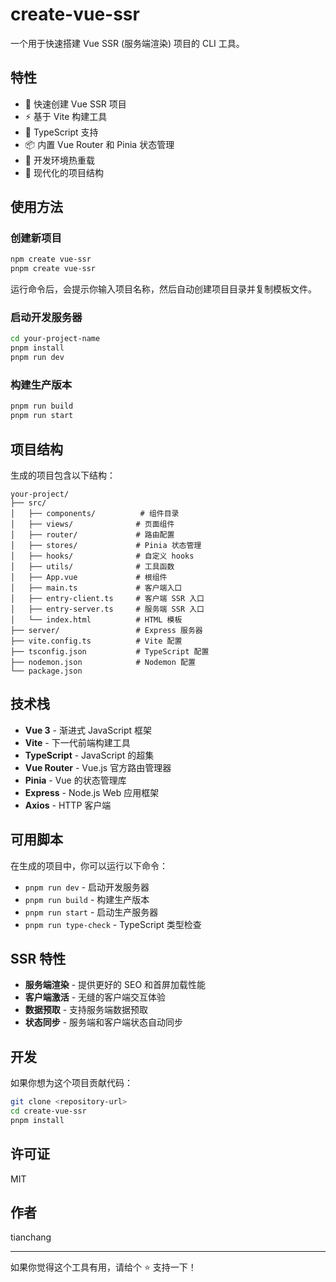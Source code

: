 # create-vue-ssr

一个用于快速搭建 Vue SSR (服务端渲染) 项目的 CLI 工具。

## 特性

- 🚀 快速创建 Vue SSR 项目
- ⚡ 基于 Vite 构建工具
- 🎯 TypeScript 支持
- 📦 内置 Vue Router 和 Pinia 状态管理
- 🔧 开发环境热重载
- 📱 现代化的项目结构

## 使用方法

### 创建新项目

```bash
npm create vue-ssr
pnpm create vue-ssr
```

运行命令后，会提示你输入项目名称，然后自动创建项目目录并复制模板文件。

### 启动开发服务器

```bash
cd your-project-name
pnpm install
pnpm run dev
```

### 构建生产版本

```bash
pnpm run build
pnpm run start
```

## 项目结构

生成的项目包含以下结构：

```
your-project/
├── src/
│   ├── components/          # 组件目录
│   ├── views/              # 页面组件
│   ├── router/             # 路由配置
│   ├── stores/             # Pinia 状态管理
│   ├── hooks/              # 自定义 hooks
│   ├── utils/              # 工具函数
│   ├── App.vue             # 根组件
│   ├── main.ts             # 客户端入口
│   ├── entry-client.ts     # 客户端 SSR 入口
│   ├── entry-server.ts     # 服务端 SSR 入口
│   └── index.html          # HTML 模板
├── server/                 # Express 服务器
├── vite.config.ts          # Vite 配置
├── tsconfig.json           # TypeScript 配置
├── nodemon.json            # Nodemon 配置
└── package.json
```

## 技术栈

- **Vue 3** - 渐进式 JavaScript 框架
- **Vite** - 下一代前端构建工具
- **TypeScript** - JavaScript 的超集
- **Vue Router** - Vue.js 官方路由管理器
- **Pinia** - Vue 的状态管理库
- **Express** - Node.js Web 应用框架
- **Axios** - HTTP 客户端

## 可用脚本

在生成的项目中，你可以运行以下命令：

- `pnpm run dev` - 启动开发服务器
- `pnpm run build` - 构建生产版本
- `pnpm run start` - 启动生产服务器
- `pnpm run type-check` - TypeScript 类型检查

## SSR 特性

- **服务端渲染** - 提供更好的 SEO 和首屏加载性能
- **客户端激活** - 无缝的客户端交互体验
- **数据预取** - 支持服务端数据预取
- **状态同步** - 服务端和客户端状态自动同步

## 开发

如果你想为这个项目贡献代码：

```bash
git clone <repository-url>
cd create-vue-ssr
pnpm install
```

## 许可证

MIT

## 作者

tianchang

---

如果你觉得这个工具有用，请给个 ⭐ 支持一下！